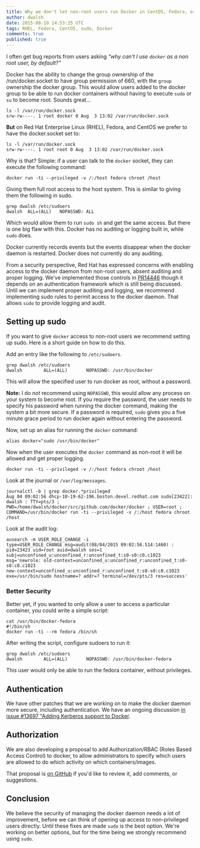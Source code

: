 ```yaml
---
title: Why we don't let non-root users run Docker in CentOS, Fedora, or RHEL
author: dwalsh
date: 2015-08-10 14:53:25 UTC
tags: RHEL, Fedora, CentOS, sudo, Docker
comments: true
published: true
---
```


I often get bug reports from users asking *"why can't I use `docker` as a non root user, by default?"*

Docker has the ability to change the group ownership of the /run/docker.socket to have group permission of 660, with the `group` ownership the docker group.  This would allow users added to the docker group to be able to run docker containers without having to execute `sudo` or `su` to become root. Sounds great...  

```
ls -l /var/run/docker.sock 
srw-rw----. 1 root docker 0 Aug  3 13:02 /var/run/docker.sock
```

**But** on Red Hat Enterprise Linux (RHEL), Fedora, and CentOS we prefer to have the docker.socket set to:

```
ls -l /var/run/docker.sock 
srw-rw----. 1 root root 0 Aug  3 13:02 /var/run/docker.sock
```

Why is that? Simple: if a user can talk to the `docker` socket, they can execute the following command:

```
docker run -ti --privileged -v /:/host fedora chroot /host
```

Giving them full root access to the host system. This is similar to giving them the following in sudo.

```
grep dwalsh /etc/sudoers
dwalsh	ALL=(ALL)	NOPASSWD: ALL
```

Which would allow them to run `sudo sh` and get the same access. But there is one big flaw with this. Docker has no auditing or logging built in, while `sudo` does.  

Docker currently records events but the events disappear when the docker daemon is restarted. Docker does not currently do any auditing.
  
From a security perspective, Red Hat has expressed concerns with enabling access to the docker daemon from non-root users, absent auditing and proper logging.  We've implemented those controls in [PR14446](https://github.com/docker/docker/pull/14446) though it depends on an authentication framework which is still being discussed. Until we can implement proper auditing and logging, we recommend implementing sudo rules to permit access to the docker daemon. That allows `sudo` to provide logging and audit.

## Setting up sudo

If you want to give `docker` access to non-root users we recommend setting up sudo.  Here is a short guide on how to do this.

Add an entry like the following to `/etc/sudoers`.

```
grep dwalsh /etc/sudoers
dwalsh        ALL=(ALL)       NOPASSWD: /usr/bin/docker
```

This will allow the specified user to run docker as root, without a password.

**Note:** I do *not* recommend using `NOPASSWD`, this would allow any process on your system to become root. If you require the password, the user needs to specify his password when running the docker command, making the system a bit more secure. If a password is required, `sudo` gives you a five minute grace period to run docker again without entering the password.

Now, set up an alias for running the `docker` command:

```
alias docker="sudo /usr/bin/docker"
```

Now when the user executes the `docker` command as non-root it will be allowed and get proper logging.

```
docker run -ti --privileged -v /:/host fedora chroot /host
```

Look at the journal or `/var/log/messages`.

```
journalctl -b | grep docker.*privileged
Aug 04 09:02:56 dhcp-10-19-62-196.boston.devel.redhat.com sudo[23422]:   dwalsh : TTY=pts/3 ; PWD=/home/dwalsh/docker/src/github.com/docker/docker ; USER=root ; COMMAND=/usr/bin/docker run -ti --privileged -v /:/host fedora chroot /host
```
Look at the audit log:

```
ausearch -m USER_ROLE_CHANGE -i
type=USER_ROLE_CHANGE msg=audit(08/04/2015 09:02:56.514:1460) : pid=23423 uid=root auid=dwalsh ses=1 subj=unconfined_u:unconfined_r:unconfined_t:s0-s0:c0.c1023 msg='newrole: old-context=unconfined_u:unconfined_r:unconfined_t:s0-s0:c0.c1023
new-context=unconfined_u:unconfined_r:unconfined_t:s0-s0:c0.c1023 exe=/usr/bin/sudo hostname=? addr=? terminal=/dev/pts/3 res=success'
```

### Better Security

Better yet, if you wanted to only allow a user to access a particular container, you could write a simple script:

```
cat /usr/bin/docker-fedora
#!/bin/sh
docker run -ti --rm fedora /bin/sh
```

After writing the script, configure sudoers to run it:

```
grep dwalsh /etc/sudoers
dwalsh        ALL=(ALL)       NOPASSWD: /usr/bin/docker-fedora
```

This user would only be able to run the fedora container, without privileges.

## Authentication

We have other patches that we are working on to make the docker daemon more secure, including authentication. We have an ongoing discussion [in issue #13697 "Adding Kerberos support to Docker](https://github.com/docker/docker/issues/13697).

## Authorization 

We are also developing a proposal to add Authorization/RBAC (Roles Based Access Control) to docker, to allow administrators to specify which users are allowed to do which activity on which containers/images.

That proposal is [on GitHub](https://github.com/rhatdan/docker-rbac) if you'd like to review it, add comments, or suggestions. 

## Conclusion

We believe the security of managing the docker daemon needs a lot of improvement, before we can think of opening up access to non-privileged users directly. Until these fixes are made `sudo` is the best option. We're working on better options, but for the time being we strongly recommend using `sudo`.